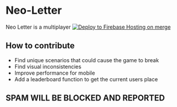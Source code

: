 # Neo-Letter
Neo Letter is a multiplayer 
[![Deploy to Firebase Hosting on merge](https://github.com/NeoPrint3D/Neo-Letter/actions/workflows/firebase.yml/badge.svg?branch=master)](https://github.com/NeoPrint3D/Neo-Letter/actions/workflows/firebase.yml)

## How to contribute 
- Find unique scenarios that could cause the game to break
- Find visual inconsistencies
- Improve performance for mobile
- Add a leaderboard function to get the current users place
## SPAM WILL BE BLOCKED AND REPORTED
